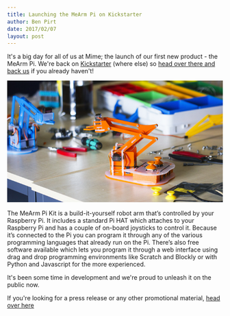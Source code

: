```yaml
---
title: Launching the MeArm Pi on Kickstarter
author: Ben Pirt
date: 2017/02/07
layout: post
---
```


It's a big day for all of us at Mime; the launch of our first new product - the MeArm Pi. We're back on [Kickstarter](https://www.kickstarter.com/projects/mime/mearm-pi-build-your-own-raspberry-pi-powered-robot) (where else) so [head over there and back us](https://www.kickstarter.com/projects/mime/mearm-pi-build-your-own-raspberry-pi-powered-robot) if you already haven't!

![MeArm Pi](/assets/blog/2017-02-07-press-release-mearm-pi-kickstarter/product-shot.jpg)

The MeArm Pi Kit is a build-it-yourself robot arm that’s controlled by your Raspberry Pi. It includes a standard Pi HAT which attaches to your Raspberry Pi and has a couple of on-board joysticks to control it. Because it’s connected to the Pi you can program it through any of the various programming languages that already run on the Pi. There’s also free software available which lets you program it through a web interface using drag and drop programming environments like Scratch and Blockly or with Python and Javascript for the more experienced.

It's been some time in development and we're proud to unleash it on the public now.

If you're looking for a press release or any other promotional material, [head over here](/blog/2017/02/07/press-release-mearm-pi-kickstarter/)